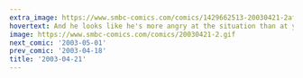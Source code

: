 ```yaml
---
extra_image: https://www.smbc-comics.com/comics/1429662513-20030421-2after.png
hovertext: And he looks like he's more angry at the situation than at you in particular.
image: https://www.smbc-comics.com/comics/20030421-2.gif
next_comic: '2003-05-01'
prev_comic: '2003-04-18'
title: '2003-04-21'
---
```


